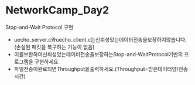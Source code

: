 # NetworkCamp_Day2

Stop-and-Wait Protocol 구현

* uecho_server.c와uecho_client.c는신뢰성있는데이터전송을보장하지않습니다. (손실된 패킷을 복구하는 기능이 없음)
* 이를보완하여신뢰성있는데이터전송을보장하는Stop-and-WaitProtocol기반의 프로그램을 구현하세요.
* 파일전송이완료되면Throughput을출력하세요.(Throughput=받은데이터양/전송시간)
